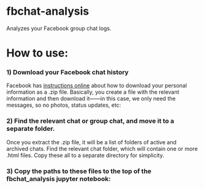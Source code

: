 # fbchat-analysis

Analyzes your Facebook group chat logs.

# How to use:

### 1) Download your Facebook chat history

Facebook has [instructions online](https://www.facebook.com/help/1701730696756992/?helpref=hc_fnav) about how to download your personal information as a .zip file. Basically, you create a file with the relevant information and then download it——in this case, we only need the messages, so no photos, status updates, etc:

[](Screenshots/Facebook_Site.png)

### 2) Find the relevant chat or group chat, and move it to a separate folder. 

Once you extract the .zip file, it will be a list of folders of active and archived chats. Find the relevant chat folder, which will contain one or more .html files. Copy these all to a separate directory for simplicity.

### 3) Copy the paths to these files to the top of the fbchat_analysis jupyter notebook:

